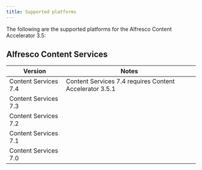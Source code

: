 ```yaml
---
title: Supported platforms
---
```


The following are the supported platforms for the Alfresco Content Accelerator 3.5:

## Alfresco Content Services

| Version | Notes |
| ------- | ----- |
| Content Services 7.4 | Content Services 7.4 requires Content Accelerator 3.5.1|
| Content Services 7.3 | |
| Content Services 7.2 | |
| Content Services 7.1 | |
| Content Services 7.0 | |
